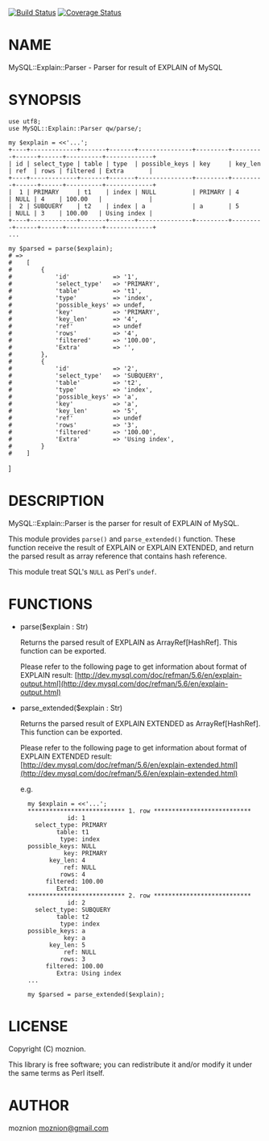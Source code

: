 [![Build Status](https://travis-ci.org/moznion/MySQL-Explain-Parser.png?branch=master)](https://travis-ci.org/moznion/MySQL-Explain-Parser) [![Coverage Status](https://coveralls.io/repos/moznion/MySQL-Explain-Parser/badge.png?branch=master)](https://coveralls.io/r/moznion/MySQL-Explain-Parser?branch=master)
# NAME

MySQL::Explain::Parser - Parser for result of EXPLAIN of MySQL

# SYNOPSIS

    use utf8;
    use MySQL::Explain::Parser qw/parse/;

    my $explain = <<'...';
    +----+-------------+-------+-------+---------------+---------+---------+------+------+----------+-------------+
    | id | select_type | table | type  | possible_keys | key     | key_len | ref  | rows | filtered | Extra       |
    +----+-------------+-------+-------+---------------+---------+---------+------+------+----------+-------------+
    |  1 | PRIMARY     | t1    | index | NULL          | PRIMARY | 4       | NULL | 4    | 100.00   |             |
    |  2 | SUBQUERY    | t2    | index | a             | a       | 5       | NULL | 3    | 100.00   | Using index |
    +----+-------------+-------+-------+---------------+---------+---------+------+------+----------+-------------+
    ...

    my $parsed = parse($explain);
    # =>
    #    [
    #        {
    #            'id'            => '1',
    #            'select_type'   => 'PRIMARY',
    #            'table'         => 't1',
    #            'type'          => 'index',
    #            'possible_keys' => undef,
    #            'key'           => 'PRIMARY',
    #            'key_len'       => '4',
    #            'ref'           => undef
    #            'rows'          => '4',
    #            'filtered'      => '100.00',
    #            'Extra'         => '',
    #        },
    #        {
    #            'id'            => '2',
    #            'select_type'   => 'SUBQUERY',
    #            'table'         => 't2',
    #            'type'          => 'index',
    #            'possible_keys' => 'a',
    #            'key'           => 'a',
    #            'key_len'       => '5',
    #            'ref'           => undef
    #            'rows'          => '3',
    #            'filtered'      => '100.00',
    #            'Extra'         => 'Using index',
    #        }
    #    ]
]

# DESCRIPTION

MySQL::Explain::Parser is the parser for result of EXPLAIN of MySQL.

This module provides `parse()` and `parse_extended()` function.
These function receive the result of EXPLAIN or EXPLAIN EXTENDED, and return the parsed result as array reference that contains hash reference.

This module treat SQL's `NULL` as Perl's `undef`.

# FUNCTIONS

- parse($explain : Str)

    Returns the parsed result of EXPLAIN as ArrayRef\[HashRef\]. This function can be exported.

    Please refer to the following page to get information about format of EXPLAIN result: [http://dev.mysql.com/doc/refman/5.6/en/explain-output.html](http://dev.mysql.com/doc/refman/5.6/en/explain-output.html)

- parse\_extended($explain : Str)

    Returns the parsed result of EXPLAIN EXTENDED as ArrayRef\[HashRef\]. This function can be exported.

    Please refer to the following page to get information about format of EXPLAIN EXTENDED result: [http://dev.mysql.com/doc/refman/5.6/en/explain-extended.html](http://dev.mysql.com/doc/refman/5.6/en/explain-extended.html)

    e.g.

        my $explain = <<'...';
        *************************** 1. row ***************************
                   id: 1
          select_type: PRIMARY
                table: t1
                 type: index
        possible_keys: NULL
                  key: PRIMARY
              key_len: 4
                  ref: NULL
                 rows: 4
             filtered: 100.00
                Extra:
        *************************** 2. row ***************************
                   id: 2
          select_type: SUBQUERY
                table: t2
                 type: index
        possible_keys: a
                  key: a
              key_len: 5
                  ref: NULL
                 rows: 3
             filtered: 100.00
                Extra: Using index
        ...

        my $parsed = parse_extended($explain);

# LICENSE

Copyright (C) moznion.

This library is free software; you can redistribute it and/or modify
it under the same terms as Perl itself.

# AUTHOR

moznion <moznion@gmail.com>
